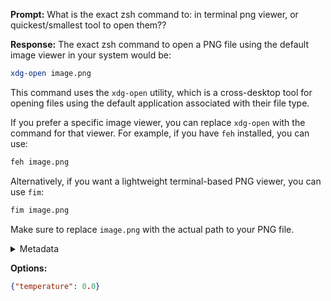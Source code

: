 **Prompt:**
What is the exact zsh command to: in terminal png viewer, or quickest/smallest tool to open them??


**Response:**
The exact zsh command to open a PNG file using the default image viewer in your system would be:

```zsh
xdg-open image.png
```

This command uses the `xdg-open` utility, which is a cross-desktop tool for opening files using the default application associated with their file type.

If you prefer a specific image viewer, you can replace `xdg-open` with the command for that viewer. For example, if you have `feh` installed, you can use:

```zsh
feh image.png
```

Alternatively, if you want a lightweight terminal-based PNG viewer, you can use `fim`:

```zsh
fim image.png
```

Make sure to replace `image.png` with the actual path to your PNG file.

<details><summary>Metadata</summary>

- Duration: 4624 ms
- Datetime: 2023-08-26T18:28:18.116916
- Model: gpt-3.5-turbo-0613

</details>

**Options:**
```json
{"temperature": 0.0}
```

